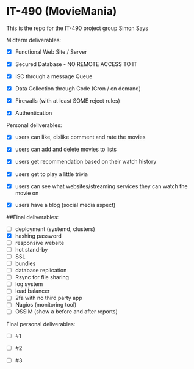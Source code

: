 # IT-490 (MovieMania)
This is the repo for the IT-490 project group Simon Says

Midterm deliverables:

- [x] Functional Web Site / Server

- [x] Secured Database - NO REMOTE ACCESS TO IT

- [x] ISC through a message Queue

- [x] Data Collection through Code (Cron / on demand)

- [x] Firewalls (with at least SOME reject rules)

- [x] Authentication


Personal deliverables:

- [x] users can like, dislike comment and rate the movies
  
- [x] users can add and delete movies to lists
      
- [x] users get recommendation based on their watch history
      
- [x] users get to play a little trivia
      
- [x] users can see what websites/streaming services they can watch the movie on
      
- [x] users have a blog (social media aspect)

##Final deliverables:

- [ ] deployment (systemd, clusters)
- [x] hashing password
- [ ] responsive website
- [ ] hot stand-by
- [ ] SSL
- [ ] bundles
- [ ] database replication
- [ ] Rsync for file sharing
- [ ] log system
- [ ] load balancer
- [ ] 2fa with no third party app
- [ ] Nagios (monitoring tool)
- [ ] OSSIM (show a before and after reports)

Final personal deliverables:

- [ ] #1
- [ ] #2
- [ ] #3


